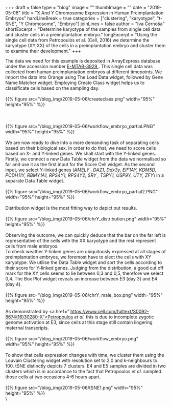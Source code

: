 +++
draft = false
type = "blog"
image = "" <!--dodaj slike-->
thumbImage = ""
date = "2019-05-06" 
title = "X And Y Chromosome Expression in Human Preimplantation Embryos" 
hardLineBreak = true 
categories = ["clustering", "karyotype", "t-SNE", "Y Chromosome", "Embryo"]
joinLines = false
author = "Iva Černoša"
shortExcerpt = "Determine karyotype of the samples from single cell data and cluster cells in a preimplantation embryo." 
longExcerpt = "Using the single cell data from Petropoulos et al. (Cell, 2016) we determine the karyotype (XY,XX) of the cells in a preimplantation embryo and cluster them to examine their development." 
+++
<!--dodaj uvod-->
The data we need for this example is deposited in ArrayExpress database under the accession number <a href=”https://www.ebi.ac.uk/arrayexpress/experiments/E-MTAB-3929/”> E-MTAB-3929 </a>. This single cell data was collected from human preimplantation embryos at different timepoints.
We import the data into Orange using The Load Data widget, followed by Gene Name Matcher widget. Employing Create Class widget helps us to classificate cells based on the sampling day.
\
\
{{% figure src="/blog_img/2019-05-06/createclass.png" width="95%" height="95%" %}}
\
\
\
\
{{% figure src="/blog_img/2019-05-06/workflow_embryo_partial.PNG" width="95%" height="95%" %}}
\
\
We are now ready to dive into a more demanding task of separating cells based on their biological sex. In order to do that, we need to score cells based on X- and Y-linked genes. We shall start with the Y-linked genes. Firstly, we connect a new Data Table widget from the data we normalised so far and use it as the first input for the Score Cell widget. As the second input, we select Y-linked genes (<i>AMELY , DAZ1, Ddx3y, EIF1AY, KDM5D, PCDH11Y, RBMY1A1, RPS4Y1, RPS4Y2, SRY , TSPY1, USP9Y, UTY, ZFY</i>) in a separate Data Table widget. 
\
\
{{% figure src="/blog_img/2019-05-06/workflow_embryo_partial2.PNG" width="95%" height="95%" %}}
\
\
Distribution widget is the most fitting way to depict out results. 
\
\
{{% figure src="/blog_img/2019-05-06/chrY_distribution.png" width="95%" height="95%" %}}
\
\
Observing the outcome, we can quickly deduce that the bar on the far left is representative of the cells with the XX karyotype and the rest represent cells from male embryos. 
<br>
To check weather Y-linked genes are ubiquitously expressed at all stages of preimplantation embryos, we foremost have to elect the cells with XY karyotype.  We utilise the Data Table widget and sort the cells according to their score for Y-linked genes. Judging from the distribution, a good cut off mark for the XY cells seems to lie between 0,3 and 0,5, therefore we select 0,4. The Box Plot widget reveals an increase between E3 (day 3) and E4 (day 4). 
\
\
{{% figure src="/blog_img/2019-05-06/chrY_male_box.png" width="95%" height="95%" %}}
\
\
As demonstrated by <a href=” https://www.cell.com/fulltext/S0092-8674(16)30280-X”>Petropoulos <i> et al. </i> </a> this is due to incomplete zygotic genome activation at E3, since cells at this stage still contain lingering maternal transcripts.
\
\
{{% figure src="/blog_img/2019-05-06/workflow_embryo.png" width="95%" height="95%" %}}
\
\
To show that cells expression changes with time, we cluster them using the Louvain Clustering widget with resolution set to 2.0 and k-neighbours to 100. tSNE distinctly depicts 7 clusters. E4 and E5 samples are divided in two clusters which is in accordance to the fact that Petropoulos <i> et al. </i> sampled those cells at two occasions 4-6 hours apart.
\
\
{{% figure src="/blog_img/2019-05-06/tSNE1.png" width="95%" height="95%" %}}
\
\

<!--dodaj zaključek-->